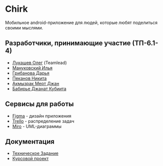 <h1>Chirk</h1>
<p>Мобильное android-приложение для людей, которые любят поделиться своими мыслями. </p>
<h2>Разработчики, принимающие участие (ТП-6.1-4)</h2>
<ul>
    <li><a href="https://vk.com/olegofriend69">Лукашев Олег</a> (Teamlead)</li>
    <li><a href="https://vk.com/melkorvrn">Мануковский Илья</a></li>
    <li><a href="https://vk.com/dashich_gr">Грибанова Дарья</a></li>
    <li><a href="https://vk.com/micropisa">Пеканов Никита</a></li>
    <li><a href="https://vk.com/mertcanakmzrak">Акмызрак Мерт Джан</a></li>
    <li><a href="https://vk.com/id578034457">Бабирье Джанат Кубиита</a></li>
</ul>
<h2>Сервисы для работы</h2>
<ul>
    <li><a href="https://vk.com/away.php?to=https%3A%2F%2Fwww.figma.com%2Ffile%2F65m8vicZTv1bLjGv9etVAj%2FUser-story%3Fnode-id%3D0%253A1%26t%3DLRYt2ug8gH0LPcLH-1&cc_key=">Figma</a> - дизайн приложения</li>
    <li><a href="https://trello.com/b/OOICsfXz/chirk">Trello</a> - распределение задач</li>
    <li><a href="https://miro.com/app/board/uXjVMekCUVE=/?share_link_id=229187734114">Miro</a> - UML-диаграммы</li>
</ul>
<h2>Документация</h2>
<ul>
    <li><a href="https://github.com/teamTP/Chirk/blob/main/Документы/Техническое%20задание.pdf">Техническое Задание</a></li>
    <li><a href="https://github.com/teamTP/Chirk/blob/main/Документы/Курсовой%20проект.pdf">Курсовой проект</a></li> 
</ul>

